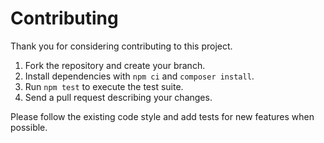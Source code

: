 # Contributing

Thank you for considering contributing to this project.

1. Fork the repository and create your branch.
2. Install dependencies with `npm ci` and `composer install`.
3. Run `npm test` to execute the test suite.
4. Send a pull request describing your changes.

Please follow the existing code style and add tests for new features when possible.
